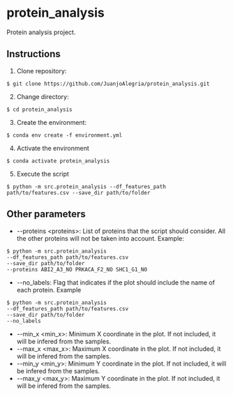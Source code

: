 # protein_analysis
Protein analysis project.

Instructions
------------

1. Clone repository:
```
$ git clone https://github.com/JuanjoAlegria/protein_analysis.git
```

2. Change directory:
```
$ cd protein_analysis
```

3. Create the environment:
```
$ conda env create -f environment.yml
```

4. Activate the environment
```
$ conda activate protein_analysis
```

5. Execute the script

```
$ python -m src.protein_analysis --df_features_path path/to/features.csv --save_dir path/to/folder
```

Other parameters
----------------

- --proteins \<proteins\>: List of proteins that the script should consider. All the other proteins will not be taken into account. Example:

```
$ python -m src.protein_analysis
--df_features_path path/to/features.csv
--save_dir path/to/folder
--proteins ABI2_A3_NO PRKACA_F2_NO SHC1_G1_NO
```

- --no_labels: Flag that indicates if the plot should include the name of each protein. Example
```
$ python -m src.protein_analysis
--df_features_path path/to/features.csv
--save_dir path/to/folder
--no_labels
```

- --min_x \<min_x\>: Minimum X coordinate in the plot. If not included, it will be infered from the samples.
- --max_x \<max_x\>: Maximum X coordinate in the plot. If not included, it will be infered from the samples.
- --min_y \<min_y\>: Minimum Y coordinate in the plot. If not included, it will be infered from the samples.
- --max_y \<max_y\>: Maximum Y coordinate in the plot. If not included, it will be infered from the samples.



